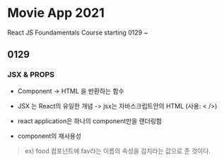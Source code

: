 # Movie App 2021

React JS Foundamentals Course
starting 0129 ~

## 0129
### JSX & PROPS
* Component -> HTML 을 반환하는 함수 
* JSX 는 React의 유일한 개념
-> jsx는 자바스크립트안의 HTML (사용: < />)

* react application은 하나의 component만을 랜더링함
* component의 재사용성 
> ex) <Food fav="kimchi" /> 
food 컴포넌트에 fav라는 이름의 속성을 김치라는 값으로 준 것이다.

